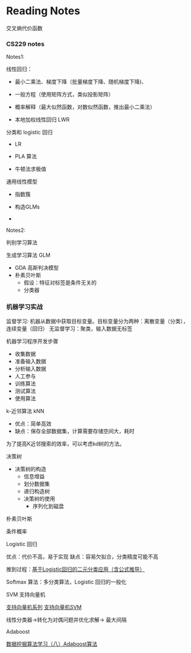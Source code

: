 # Reading Notes

交叉熵代价函数

### CS229 notes

Notes1:

线性回归：

* 最小二乘法、梯度下降（批量梯度下降、随机梯度下降\)、

* 一般方程（使用矩阵方式，类似投影矩阵）

* 概率解释（最大似然函数，对数似然函数，推出最小二乘法）

* 本地加权线性回归 LWR


分类和 logistic 回归

* LR

* PLA 算法

* 牛顿法求极值


通用线性模型

* 指数簇

* 构造GLMs

* 

Notes2:

判别学习算法

生成学习算法 GLM

* GDA  高斯判决模型
* 朴素贝叶斯
  * 假设：特征对标签是条件无关的
  * 分类器


### 机器学习实战

监督学习: 机器从数据中获取目标变量。目标变量分为两种：离散变量（分类），连续变量（回归）
无监督学习：聚类，输入数据无标签

机器学习程序开发步骤

* 收集数据
* 准备输入数据
* 分析输入数据
* 人工参与
* 训练算法
* 测试算法
* 使用算法

k-近邻算法 kNN

* 优点：简单高效
* 缺点：保存全部数据集，计算需要存储空间大，耗时

为了提高K近邻搜索的效率，可以考虑kd树的方法。

决策树

* 决策树的构造
  * 信息增益
  * 划分数据集
  * 递归构造树
  * 决策树的使用
    * 序列化到磁盘



朴素贝叶斯

条件概率

Logistic 回归

优点：代价不高，易于实现
缺点：容易欠拟合，分类精度可能不高

推到过程：[基于Logistic回归的二元分类应用（含公式推导）](http://www.jianshu.com/p/9ffab4c4f76d)

Softmax 算法：多分类算法，Logistic 回归的一般化

SVM 支持向量机

[支持向量机系列](http://blog.pluskid.org/?page_id=683)
[支持向量机SVM](http://www.cnblogs.com/jerrylead/archive/2011/03/13/1982639.html)

线性分类器-&gt;转化为对偶问题并优化求解-&gt;
最大间隔

Adaboost

[ 数据挖掘算法学习（八）Adaboost算法](http://blog.csdn.net/iemyxie/article/details/40423907)

